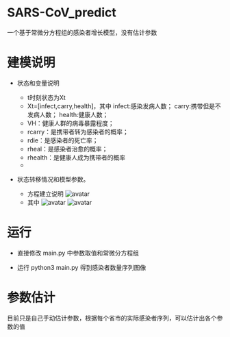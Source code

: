 # SARS-CoV_predict
一个基于常微分方程组的感染者增长模型，没有估计参数
# 建模说明
- 状态和变量说明
    
     - t时刻状态为Xt
     - Xt=[infect,carry,health]，其中
      infect:感染发病人数；
      carry:携带但是不发病人数；
      health:健康人数；
     - VH：健康人群的病毒暴露程度；
     - rcarry：是携带者转为感染者的概率；
     - rdie：是感染者的死亡率；
     - rheal：是感染者治愈的概率；
     - rhealth：是健康人成为携带者的概率
     - 
   
- 状态转移情况和模型参数。
   
     - 方程建立说明
     ![avatar](https://github.com/zhouchichun/SARS-CoV_predict/blob/master/%E5%BB%BA%E6%A8%A1%E8%AF%B4%E6%98%8E.png)
     - 其中
     ![avatar](https://github.com/zhouchichun/SARS-CoV_predict/blob/master/simple_model_def.png)
     ![avatar](https://github.com/zhouchichun/SARS-CoV_predict/blob/master/simple_model_view1.png)

# 运行

  - 直接修改 main.py 中参数取值和常微分方程组
  
  -  运行 python3 main.py 得到感染者数量序列图像
# 参数估计
   目前只是自己手动估计参数，根据每个省市的实际感染者序列，可以估计出各个参数的值
